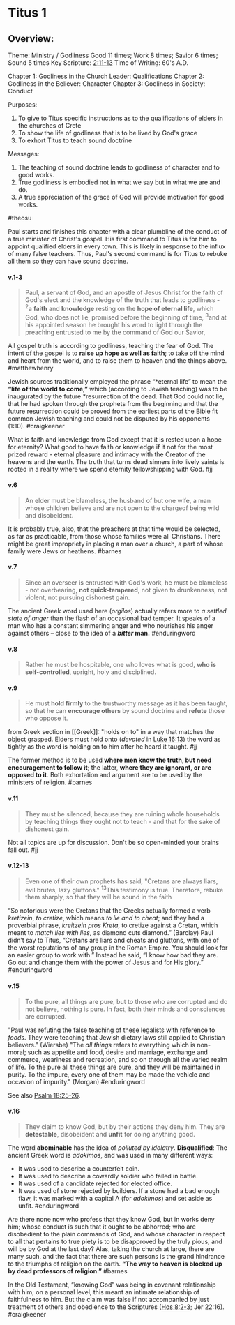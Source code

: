 # Titus 1

## Overview:
Theme: Ministry / Godliness
Good 11 times; Work 8 times; Savior 6 times; Sound 5 times
Key Scripture: [2:11-13](Titus2#v.11-13)
Time of Writing: 60's A.D.

Chapter 1: Godliness in the Church Leader: Qualifications
Chapter 2: Godliness in the Believer: Character
Chapter 3: Godliness in Society: Conduct

Purposes:
1. To give to Titus specific instructions as to the qualifications of elders in the churches of Crete
2. To show the life of godliness that is to be lived by God's grace
3. To exhort Titus to teach sound doctrine

Messages:
1. The teaching of sound doctrine leads to godliness of character and to good works.
2. True godliness is embodied not in what we say but in what we are and do.
3. A true appreciation of the grace of God will provide motivation for good works.

#theosu 

Paul starts and finishes this chapter with a clear plumbline of the conduct of a true minister of Christ's gospel. His first command to Titus is for him to appoint qualified elders in every town. This is likely in response to the influx of many false teachers. Thus, Paul's second command is for Titus to rebuke all them so they can have sound doctrine.


#### v.1-3
>Paul, a servant of God, and an apostle of Jesus Christ for the faith of God's elect and the knowledge of the truth that leads to godliness - <sup>2</sup>a **faith** and **knowledge** resting on the **hope of eternal life**, which God, who does not lie, promised before the beginning of time, <sup>3</sup>and at his appointed season he brought his word to light through the preaching entrusted to me by the command of God our Savior,

All gospel truth is according to godliness, teaching the fear of God. The intent of the gospel is to **raise up hope as well as faith**; to take off the mind and heart from the world, and to raise them to heaven and the things above. 
#matthewhenry 

Jewish sources traditionally employed the phrase “\*eternal life” to mean the **“life of the world to come,”** which (according to Jewish teaching) was to be inaugurated by the future \*resurrection of the dead. That God could not lie, that he had spoken through the prophets from the beginning and that the future resurrection could be proved from the earliest parts of the Bible fit common Jewish teaching and could not be disputed by his opponents (1:10).
#craigkeener 

What is faith and knowledge from God except that it is rested upon a hope for eternity? What good to have faith or knowledge if it not for the most prized reward - eternal pleasure and intimacy with the Creator of the heavens and the earth. The truth that turns dead sinners into lively saints is rooted in a reality where we spend eternity fellowshipping with God.
#jj 

#### v.6
>An elder must be blameless, the husband of but one wife, a man whose children believe and are not open to the chargeof being wild and disobeident. 

It is probably true, also, that the preachers at that time would be selected, as far as practicable, from those whose families were all Christians. There might be great impropriety in placing a man over a church, a part of whose family were Jews or heathens.
#barnes 

#### v.7
>Since an overseer is entrusted with God's work, he must be blameless - not overbearing, **not quick-tempered**, not given to drunkenness, not violent, not pursuing dishonest gain. 

The ancient Greek word used here (_orgilos_) actually refers more to _a settled state of anger_ than the flash of an occasional bad temper. It speaks of a man who has a constant simmering anger and who nourishes his anger against others – close to the idea of a **_bitter_ man.**
#enduringword 

#### v.8
>Rather he must be hospitable, one who loves what is good, **who is self-controlled**, upright, holy and disciplined.

#### v.9
>He must **hold firmly** to the trustworthy message as it has been taught, so that he can **encourage others** by sound doctrine and **refute** those who oppose it.

from Greek section in [[Greek]]: "holds on to" in a way that matches the object grasped.
Elders must hold onto (*devoted* in [Luke 16:13](Luke16#v.13)) the word as tightly as the word is holding on to him after he heard it taught.
#jj 

The former method is to be used **where men know the truth, but need encouragement to follow it**; the latter, **where they are ignorant, or are opposed to it**. Both exhortation and argument are to be used by the ministers of religion.
#barnes 

#### v.11
>They must be silenced, because they are ruining whole households by teaching things they ought not to teach - and that for the sake of dishonest gain.

Not all topics are up for discussion. Don't be so open-minded your brains fall out.
#jj 

#### v.12-13
>Even one of their own prophets has said, "Cretans are always liars, evil brutes, lazy gluttons." <sup>13</sup>This testimony is true. Therefore, rebuke them sharply, so that they will be sound in the faith

“So notorious were the Cretans that the Greeks actually formed a verb _kretizein_, _to cretize_, which means _to lie and to cheat_; and they had a proverbial phrase, _kreitzein pros Kreta_, to cretize against a Cretan, which meant to _match lies with lies_, as diamond cuts diamond.” (Barclay)
Paul didn’t say to Titus, “Cretans are liars and cheats and gluttons, with one of the worst reputations of any group in the Roman Empire. You should look for an easier group to work with.” Instead he said, “I know how bad they are. Go out and change them with the power of Jesus and for His glory.”
#enduringword 

#### v.15
>To the pure, all things are pure, but to those who are corrupted and do not believe, nothing is pure. In fact, both their minds and consciences are corrupted.

"Paul was refuting the false teaching of these legalists with reference to *foods*. They were teaching that Jewish dietary laws still applied to Christian believers." (Wiersbe)
"The *all things* refers to everything which is non-moral; such as appetite and food, desire and marriage, exchange and commerce, weariness and recreation, and so on through all the varied realm of life. To the pure all these things are pure, and they will be maintained in purity. To the impure, every one of them may be made the vehicle and occasion of impurity." (Morgan)
#enduringword 

See also [Psalm 18:25-26](Psalm18#v.25-26).

#### v.16
>They claim to know God, but by their actions they deny him. They are **detestable**, disobeident and **unfit** for doing anything good.

The word **abominable** has the idea of _polluted by idolatry_.
**Disqualified**: The ancient Greek word is _adokimos_, and was used in many different ways:
- It was used to describe a counterfeit coin.
- It was used to describe a cowardly soldier who failed in battle.
- It was used of a candidate rejected for elected office.
- It was used of stone rejected by builders. If a stone had a bad enough flaw, it was marked with a capital A (for _adokimos_) and set aside as unfit.
#enduringword 

Are there none now who profess that they know God, but in works deny him; whose conduct is such that it ought to be abhorred; who are disobedient to the plain commands of God, and whose character in respect to all that pertains to true piety is to be disapproved by the truly pious, and will be by God at the last day? Alas, taking the church at large, there are many such, and the fact that there are such persons is the grand hindrance to the triumphs of religion on the earth. **“The way to heaven is blocked up by dead professors of religion.”**
#barnes 

In the Old Testament, “knowing God” was being in covenant relationship with him; on a personal level, this meant an intimate relationship of faithfulness to him. But the claim was false if not accompanied by just treatment of others and obedience to the Scriptures ([Hos 8:2-3](Hosea8#v.2-3); Jer 22:16).
#craigkeener 

